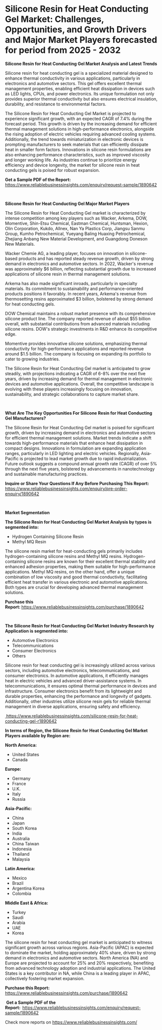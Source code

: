 <p><h1>Silicone Resin for Heat Conducting Gel Market: Challenges, Opportunities, and Growth Drivers and Major Market Players forecasted for period from 2025 - 2032</h1></p><p><strong>Silicone Resin for Heat Conducting Gel Market Analysis and Latest Trends</strong></p>
<p><p>Silicone resin for heat conducting gel is a specialized material designed to enhance thermal conductivity in various applications, particularly in electronics and automotive sectors. This gel offers excellent thermal management properties, enabling efficient heat dissipation in devices such as LED lights, CPUs, and power electronics. Its unique formulation not only provides superior thermal conductivity but also ensures electrical insulation, durability, and resistance to environmental factors.</p><p>The Silicone Resin for Heat Conducting Gel Market is projected to experience significant growth, with an expected CAGR of 7.4% during the forecast period. This growth is driven by the increasing demand for efficient thermal management solutions in high-performance electronics, alongside the rising adoption of electric vehicles requiring advanced cooling systems. Additionally, the trend towards miniaturization in electronic devices is prompting manufacturers to seek materials that can efficiently dissipate heat in smaller form factors. Innovations in silicone resin formulations are also enhancing performance characteristics, such as improved viscosity and longer working life. As industries continue to prioritize energy efficiency and device longevity, the market for silicone resin in heat conducting gels is poised for robust expansion.</p></p>
<p><strong>Get a Sample PDF of the Report:&nbsp;</strong> <a href="https://www.reliablebusinessinsights.com/enquiry/request-sample/1890642?utm_campaign=2247&utm_medium=2&utm_source=Github&utm_content=ia&utm_term=03042025&utm_id=silicone-resin-for-heat-conducting-gel">https://www.reliablebusinessinsights.com/enquiry/request-sample/1890642</a></p>
<p>&nbsp;</p>
<p><strong>Silicone Resin for Heat Conducting Gel Major Market Players</strong></p>
<p><p>The Silicone Resin for Heat Conducting Gel market is characterized by intense competition among key players such as Wacker, Arkema, DOW, Momentive, Shin-Etsu Chemical, Eastman Chemical, Huntsman, Hexion, Olin Corporation, Kukdo, Allnex, Nan Ya Plastics Corp, Jiangsu Sanmu Group, Kumho Petrochemical, Yueyang Baling Huaxing Petrochemical, Zhejiang Anbang New Material Development, and Guangdong Doneson New Materials. </p><p>Wacker Chemie AG, a leading player, focuses on innovation in silicone-based products and has reported steady revenue growth, driven by strong demand in electronics and automotive sectors. In 2022, Wacker's revenue was approximately $6 billion, reflecting substantial growth due to increased applications of silicone resin in thermal management solutions.</p><p>Arkema has also made significant inroads, particularly in specialty materials. Its commitment to sustainability and performance-oriented products positions it favorably. In recent years, Arkema's revenue from thermosetting resins approximated $3 billion, bolstered by strong demand for heat conducting gels.</p><p>DOW Chemical maintains a robust market presence with its comprehensive silicone product line. The company reported revenue of about $55 billion overall, with substantial contributions from advanced materials including silicone resins. DOW's strategic investments in R&D enhance its competitive edge.</p><p>Momentive provides innovative silicone solutions, emphasizing thermal conductivity for high-performance applications and reported revenue around $1.5 billion. The company is focusing on expanding its portfolio to cater to growing industries.</p><p>The Silicone Resin for Heat Conducting Gel market is anticipated to grow steadily, with projections indicating a CAGR of 6-8% over the next five years, driven by increasing demand for thermal management in electronic devices and automotive applications. Overall, the competitive landscape is evolving with these players increasingly focusing on innovation, sustainability, and strategic collaborations to capture market share.</p></p>
<p>&nbsp;</p>
<p><strong>What Are The Key Opportunities For Silicone Resin for Heat Conducting Gel Manufacturers?</strong></p>
<p><p>The Silicone Resin for Heat Conducting Gel market is poised for significant growth, driven by increasing demand in electronics and automotive sectors for efficient thermal management solutions. Market trends indicate a shift towards high-performance materials that enhance heat dissipation in compact designs. Innovations in formulation are expanding application ranges, particularly in LED lighting and electric vehicles. Regionally, Asia-Pacific is projected to lead market growth due to rapid industrialization. Future outlook suggests a compound annual growth rate (CAGR) of over 5% through the next five years, bolstered by advancements in nanotechnology and sustainable manufacturing practices.</p></p>
<p><strong>Inquire or Share Your Questions If Any Before Purchasing This Report:</strong> <a href="https://www.reliablebusinessinsights.com/enquiry/pre-order-enquiry/1890642?utm_campaign=2247&utm_medium=2&utm_source=Github&utm_content=ia&utm_term=03042025&utm_id=silicone-resin-for-heat-conducting-gel">https://www.reliablebusinessinsights.com/enquiry/pre-order-enquiry/1890642</a></p>
<p>&nbsp;</p>
<p><strong>Market Segmentation</strong></p>
<p><strong>The Silicone Resin for Heat Conducting Gel Market Analysis by types is segmented into:</strong></p>
<p><ul><li>Hydrogen Containing Silicone Resin</li><li>Methyl MQ Resin</li></ul></p>
<p><p>The silicone resin market for heat-conducting gels primarily includes hydrogen-containing silicone resins and Methyl MQ resins. Hydrogen-containing silicone resins are known for their excellent thermal stability and enhanced adhesion properties, making them suitable for high-performance applications. Methyl MQ resins, on the other hand, offer a unique combination of low viscosity and good thermal conductivity, facilitating efficient heat transfer in various electronic and automotive applications. Both types are crucial for developing advanced thermal management solutions.</p></p>
<p><strong>Purchase this Report:&nbsp;</strong><a href="https://www.reliablebusinessinsights.com/purchase/1890642?utm_campaign=2247&utm_medium=2&utm_source=Github&utm_content=ia&utm_term=03042025&utm_id=silicone-resin-for-heat-conducting-gel">https://www.reliablebusinessinsights.com/purchase/1890642</a></p>
<p>&nbsp;</p>
<p><strong>The Silicone Resin for Heat Conducting Gel Market Industry Research by Application is segmented into:</strong></p>
<p><ul><li>Automotive Electronics</li><li>Telecommunications</li><li>Consumer Electronics</li><li>Others</li></ul></p>
<p><p>Silicone resin for heat conducting gel is increasingly utilized across various sectors, including automotive electronics, telecommunications, and consumer electronics. In automotive applications, it efficiently manages heat in electric vehicles and advanced driver-assistance systems. In telecommunications, it ensures optimal thermal performance in devices and infrastructure. Consumer electronics benefit from its lightweight and durable properties, enhancing the performance and longevity of gadgets. Additionally, other industries utilize silicone resin gels for reliable thermal management in diverse applications, ensuring safety and efficiency.</p></p>
<p><a href="https://www.reliablebusinessinsights.com/silicone-resin-for-heat-conducting-gel-r1890642?utm_campaign=2247&utm_medium=2&utm_source=Github&utm_content=ia&utm_term=03042025&utm_id=silicone-resin-for-heat-conducting-gel">&nbsp;https://www.reliablebusinessinsights.com/silicone-resin-for-heat-conducting-gel-r1890642</a></p>
<p><strong>In terms of Region, the Silicone Resin for Heat Conducting Gel Market Players available by Region are:</strong></p>
<p>
    <p> <strong> North America: </strong>
        <ul>
            <li>United States</li>
            <li>Canada</li>
        </ul>
        </p> 
    <p> <strong> Europe: </strong>
        <ul>
            <li>Germany</li>
            <li>France</li>
            <li>U.K.</li>
            <li>Italy</li>
            <li>Russia</li>
        </ul>
        </p> 
    <p> <strong> Asia-Pacific: </strong>
        <ul>
            <li>China</li>
            <li>Japan</li>
            <li>South Korea</li>
            <li>India</li>
            <li>Australia</li>
            <li>China Taiwan</li>
            <li>Indonesia</li>
            <li>Thailand</li>
            <li>Malaysia</li>
        </ul>
        </p> 
    <p> <strong> Latin America: </strong>
        <ul>
            <li>Mexico</li>
            <li>Brazil</li>
            <li>Argentina Korea</li>
            <li>Colombia</li>
        </ul>
        </p> 
    <p> <strong> Middle East & Africa: </strong>
        <ul>
            <li>Turkey</li>
            <li>Saudi</li>
            <li>Arabia</li>
            <li>UAE</li>
            <li>Korea</li>
        </ul>
    </p>
    </p>
<p><p>The silicone resin for heat conducting gel market is anticipated to witness significant growth across various regions. Asia-Pacific (APAC) is expected to dominate the market, holding approximately 40% share, driven by strong demand in electronics and automotive sectors. North America (NA) and Europe are projected to account for 25% and 20% respectively, benefiting from advanced technology adoption and industrial applications. The United States is a key contributor in NA, while China is a leading player in APAC, collectively fostering market expansion.</p></p>
<p><strong>Purchase this Report: </strong><a href="https://www.reliablebusinessinsights.com/purchase/1890642?utm_campaign=2247&utm_medium=2&utm_source=Github&utm_content=ia&utm_term=03042025&utm_id=silicone-resin-for-heat-conducting-gel">https://www.reliablebusinessinsights.com/purchase/1890642</a></p>
<p>&nbsp;<strong>Get a Sample PDF of the Report:&nbsp;&nbsp;</strong><a href="https://www.reliablebusinessinsights.com/enquiry/request-sample/1890642?utm_campaign=2247&utm_medium=2&utm_source=Github&utm_content=ia&utm_term=03042025&utm_id=silicone-resin-for-heat-conducting-gel">https://www.reliablebusinessinsights.com/enquiry/request-sample/1890642</a></p>
<p><strong></strong></p>
<p>Check more reports on <a href="https://www.reliablebusinessinsights.com/?utm_campaign=2247&utm_medium=2&utm_source=Github&utm_content=ia&utm_term=03042025&utm_id=silicone-resin-for-heat-conducting-gel">https://www.reliablebusinessinsights.com/</a></p>